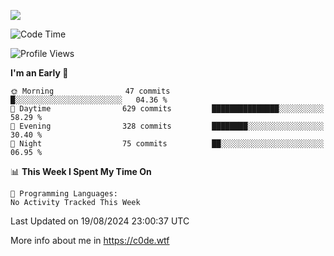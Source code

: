 <a href="https://wakatime.com"><img src="https://wakatime.com/share/@c0dezin/b7f18a7c-ab3a-40b8-8bc7-b1b7bf71f1d6.svg" /></a>

<!--START_SECTION:waka-->
![Code Time](http://img.shields.io/badge/Code%20Time-77%20hrs%2053%20mins-blue)

![Profile Views](http://img.shields.io/badge/Profile%20Views-0-blue)

**I'm an Early 🐤** 

```text
🌞 Morning                47 commits          █░░░░░░░░░░░░░░░░░░░░░░░░   04.36 % 
🌆 Daytime                629 commits         ███████████████░░░░░░░░░░   58.29 % 
🌃 Evening                328 commits         ████████░░░░░░░░░░░░░░░░░   30.40 % 
🌙 Night                  75 commits          ██░░░░░░░░░░░░░░░░░░░░░░░   06.95 % 
```


📊 **This Week I Spent My Time On** 

```text
💬 Programming Languages: 
No Activity Tracked This Week
```


 Last Updated on 19/08/2024 23:00:37 UTC
<!--END_SECTION:waka-->

More info about me in https://c0de.wtf
